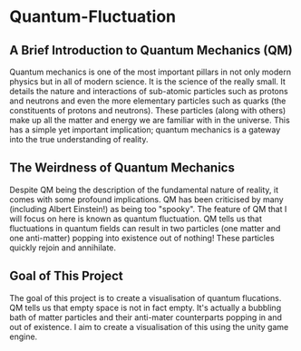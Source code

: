 # Quantum-Fluctuation

## A Brief Introduction to Quantum Mechanics (QM)

Quantum mechanics is one of the most important pillars in not only modern physics but in all of modern science. It is the science of the really small. It details the nature and interactions of sub-atomic particles such as protons and neutrons and even the more elementary particles such as quarks (the constituents of protons and neutrons). These particles (along with others) make up all the matter and energy we are familiar with in the universe. This has a simple yet important implication; quantum mechanics is a gateway into the true understanding of reality.


## The Weirdness of Quantum Mechanics

Despite QM being the description of the fundamental nature of reality, it comes with some profound implications. QM has been criticised by many (including Albert Einstein!) as being too "spooky". The feature of QM that I will focus on here is known as quantum fluctuation. QM tells us that fluctuations in quantum fields can result in two particles (one matter and one anti-matter) popping into existence out of nothing! These particles quickly rejoin and annihilate.


## Goal of This Project

The goal of this project is to create a visualisation of quantum flucations. QM tells us that empty space is not in fact empty. It's actually a bubbling bath of matter particles and their anti-mater counterparts popping in and out of existence. I aim to create a visualisation of this using the unity game engine.